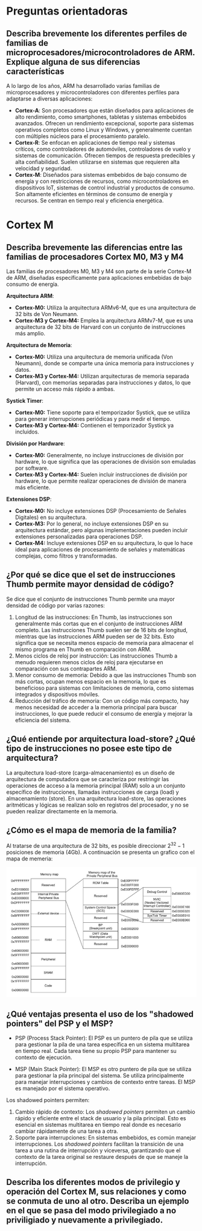 # Preguntas orientadoras

## Describa brevemente los diferentes perfiles de familias de microprocesadores/microcontroladores de ARM. Explique alguna de sus diferencias características
A lo largo de los años, ARM ha desarrollado varias familias de microprocesadores y microcontroladores con diferentes perfiles para adaptarse a diversas aplicaciones:
- **Cortex-A**: Son procesadores que están diseñados para aplicaciones de alto rendimiento, como smartphones, tabletas y sistemas embebidos avanzados. Ofrecen un rendimiento excepcional, soporte para sistemas operativos completos como Linux y Windows, y generalmente cuentan con múltiples núcleos para el procesamiento paralelo.
- **Cortex-R**: Se enfocan en aplicaciones de tiempo real y sistemas críticos, como controladores de automóviles, controladores de vuelo y sistemas de comunicación. Ofrecen tiempos de respuesta predecibles y alta confiabilidad. Suelen utilizarse en sistemas que requieren alta velocidad y seguridad.
- **Cortex-M**: Diseñados para sistemas embebidos de bajo consumo de energía y con restricciones de recursos, como microcontroladores en dispositivos IoT, sistemas de control industrial y productos de consumo. Son altamente eficientes en términos de consumo de energía y recursos. Se centran en tiempo real y eficiencia energética.

# Cortex M

## Describa brevemente las diferencias entre las familias de procesadores Cortex M0, M3 y M4

Las familias de procesadores M0, M3 y M4 son parte de la serie Cortex-M de ARM, diseñadas específicamente para aplicaciones embebidas de bajo consumo de energía.

**Arquitectura ARM**:
- **Cortex-M0:** Utiliza la arquitectura ARMv6-M, que es una arquitectura de 32 bits de Von Neumann.
- **Cortex-M3 y Cortex-M4:** Emplea la arquitectura ARMv7-M, que es una arquitectura de 32 bits de Harvard con un conjunto de instrucciones más amplio.

**Arquitectura de Memoria**:
- **Cortex-M0:** Utiliza una arquitectura de memoria unificada (Von Neumann), donde se comparte una única memoria para instrucciones y datos.
- **Cortex-M3 y Cortex-M4:** Utilizan arquitecturas de memoria separada (Harvard), con memorias separadas para instrucciones y datos, lo que permite un acceso más rápido a ambas.

**Systick Timer**:
- **Cortex-M0:** Tiene soporte para el temporizador Systick, que se utiliza para generar interrupciones periódicas y para medir el tiempo.
- **Cortex-M3 y Cortex-M4:** Contienen el temporizador Systick ya incluidos.

**División por Hardware**:
- **Cortex-M0:** Generalmente, no incluye instrucciones de división por hardware, lo que significa que las operaciones de división son emuladas por software.
- **Cortex-M3 y Cortex-M4:** Suelen incluir instrucciones de división por hardware, lo que permite realizar operaciones de división de manera más eficiente.

**Extensiones DSP**:
- **Cortex-M0:** No incluye extensiones DSP (Procesamiento de Señales Digitales) en su arquitectura.
- **Cortex-M3:** Por lo general, no incluye extensiones DSP en su arquitectura estándar, pero algunas implementaciones pueden incluir extensiones personalizadas para operaciones DSP.
- **Cortex-M4:** Incluye extensiones DSP en su arquitectura, lo que lo hace ideal para aplicaciones de procesamiento de señales y matemáticas complejas, como filtros y transformadas.

## ¿Por qué se dice que el set de instrucciones Thumb permite mayor densidad de código?
Se dice que el conjunto de instrucciones Thumb permite una mayor densidad de código por varias razones:
1. Longitud de las instrucciones: En Thumb, las instrucciones son generalmente más cortas que en el conjunto de instrucciones ARM completo. Las instrucciones Thumb suelen ser de 16 bits de longitud, mientras que las instrucciones ARM pueden ser de 32 bits. Esto significa que se necesita menos espacio de memoria para almacenar el mismo programa en Thumb en comparación con ARM.
2. Menos ciclos de reloj por instrucción: Las instrucciones Thumb a menudo requieren menos ciclos de reloj para ejecutarse en comparación con sus contrapartes ARM.
3. Menor consumo de memoria: Debido a que las instrucciones Thumb son más cortas, ocupan menos espacio en la memoria, lo que es beneficioso para sistemas con limitaciones de memoria, como sistemas integrados y dispositivos móviles.
4. Reducción del tráfico de memoria: Con un código más compacto, hay menos necesidad de acceder a la memoria principal para buscar instrucciones, lo que puede reducir el consumo de energía y mejorar la eficiencia del sistema.

## ¿Qué entiende por arquitectura load-store? ¿Qué tipo de instrucciones no posee este tipo de arquitectura?
La arquitectura load-store (carga-almacenamiento) es un diseño de arquitectura de computadora que se caracteriza por restringir las operaciones de acceso a la memoria principal (RAM) solo a un conjunto específico de instrucciones, llamadas instrucciones de carga (load) y almacenamiento (store). En una arquitectura load-store, las operaciones aritméticas y lógicas se realizan solo en registros del procesador, y no se pueden realizar directamente en la memoria.

## ¿Cómo es el mapa de memoria de la familia?

Al tratarse de una arquitectura de 32 bits, es posible direccionar $2^{32} - 1$ posiciones de memoria (4Gb). A continuación se presenta un grafico con el mapa de memeria:


![Mapa de memoria](./assets/memory-map.jpg)

## ¿Qué ventajas presenta el uso de los "shadowed pointers" del PSP y el MSP?

- PSP (Process Stack Pointer): El PSP es un puntero de pila que se utiliza para gestionar la pila de una tarea específica en un sistema multitarea en tiempo real. Cada tarea tiene su propio PSP para mantener su contexto de ejecución.

- MSP (Main Stack Pointer): El MSP es otro puntero de pila que se utiliza para gestionar la pila principal del sistema. Se utiliza principalmente para manejar interrupciones y cambios de contexto entre tareas. El MSP es manejado por el sistema operativo.

Los shadowed pointers permiten:

1. Cambio rápido de contexto: Los *shadowed pointers* permiten un cambio rápido y eficiente entre el stack de usuario y la pila principal. Esto es esencial en sistemas multitarea en tiempo real donde es necesario cambiar rápidamente de una tarea a otra.
2. Soporte para interrupciones: En sistemas embebidos, es común manejar interrupciones. Los *shadowed pointers* facilitan la transición de una tarea a una rutina de interrupción y viceversa, garantizando que el contexto de la tarea original se restaure después de que se maneje la interrupción.

## Describa los diferentes modos de privilegio y operación del Cortex M, sus relaciones y como se conmuta de uno al otro. Describa un ejemplo en el que se pasa del modo privilegiado a no priviligiado y nuevamente a privilegiado.

